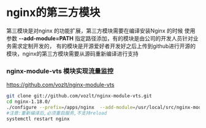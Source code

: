 # nginx的第三方模块

第三模块是对nginx 的功能扩展，第三方模块需要在编译安装Nginx 的时候
使用参数 **--add-module=PATH** 指定路径添加，有的模块是由公司的开发人员针对业务需求定制开发的，
有的模块是开源爱好者开发好之后上传到github进行开源的模块，nginx的第三方模块需要从源码重新编译进行支持

###  nginx-module-vts 模块实现流量监控
https://github.com/vozlt/nginx-module-vts

```bash
git clone git://github.com/vozlt/nginx-module-vts.git
cd nginx-1.18.0/
./configure --prefix=/apps/nginx  --add-module=/usr/local/src/nginx-module-vts  #保留其他nginx功能需要编译添加对应参数
#注意:重新编译后,必须重启服务,不支持reload
systemctl restart nginx

```

